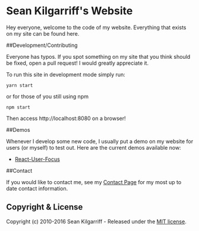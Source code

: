 # Sean Kilgarriff's Website

Hey everyone, welcome to the code of my website. Everything that exists on my site can be found here.
<!-- Once I write that article about why I open source include it into here. -->

##Development/Contributing
<!-- Put in here the pipeline, and the various linters that I use. -->

Everyone has typos. If you spot something on my site that you think should be fixed, open a pull request! I would greatly appreciate it.

To run this site in development mode simply run:

```
yarn start
```

or for those of you still using npm

```
npm start
```

Then access http://localhost:8080 on a browser!

##Demos

Whenever I develop some new code, I usually put a demo on my website for users (or myself) to test out. Here are the current demos available now:

* [React-User-Focus](https://seankilgarriff.com/ReactUserFocusDemo)

##Contact

If you would like to contact me, see my [Contact Page](https://seankilgarriff.com/Contact) for my most up to date contact information.


## Copyright & License

Copyright (c) 2010-2016 Sean Kilgarriff - Released under the [MIT license](/LICENSE.md).
